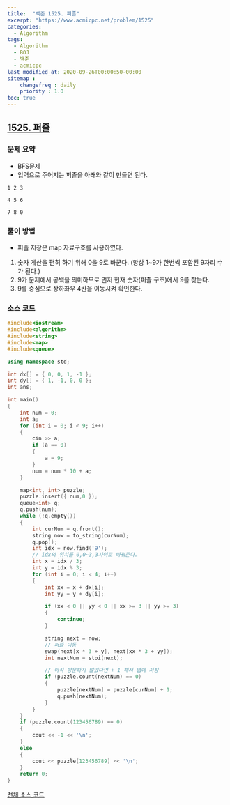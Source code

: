 ```yaml
---
title:  "백준 1525. 퍼즐"
excerpt: "https://www.acmicpc.net/problem/1525"
categories:
  - Algorithm
tags:
  - Algorithm
  - BOJ
  - 백준
  - acmicpc
last_modified_at: 2020-09-26T00:00:50-00:00
sitemap :
    changefreq : daily
    priority : 1.0
toc: true
---
```


## [1525. 퍼즐](https://www.acmicpc.net/problem/1525)
### 문제 요약
- BFS문제
- 입력으로 주어지는 퍼즐을 아래와 같이 만들면 된다.

```
1 2 3

4 5 6

7 8 0
```

### 풀이 방법
- 퍼즐 저장은 map 자료구조를 사용하였다.

1. 숫자 계산을 편히 하기 위해 0을 9로 바꾼다. (항상 1~9가 한번씩 포함된 9자리 수가 된다.)
2. 9가 문제에서 공백을 의미하므로 먼저 현재 숫자(퍼즐 구조)에서 9를 찾는다.
3. 9를 중심으로 상하좌우 4칸을 이동시켜 확인한다.

### 소스 코드
```cpp
#include<iostream>
#include<algorithm>
#include<string>
#include<map>
#include<queue>

using namespace std;

int dx[] = { 0, 0, 1, -1 };
int dy[] = { 1, -1, 0, 0 };
int ans;

int main()
{
    int num = 0;
    int a;
    for (int i = 0; i < 9; i++)
    {
        cin >> a;
        if (a == 0)
        {
            a = 9;
        }
        num = num * 10 + a;
    }

    map<int, int> puzzle;
    puzzle.insert({ num,0 });
    queue<int> q;
    q.push(num);
    while (!q.empty())
    {
        int curNum = q.front();
        string now = to_string(curNum);
        q.pop();
        int idx = now.find('9');
        // idx의 위치를 0,0~3,3사이로 바꿔준다.
        int x = idx / 3;
        int y = idx % 3;
        for (int i = 0; i < 4; i++)
        {
            int xx = x + dx[i];
            int yy = y + dy[i];

            if (xx < 0 || yy < 0 || xx >= 3 || yy >= 3)
            {
                continue;
            }

            string next = now;
            // 퍼즐 이동
            swap(next[x * 3 + y], next[xx * 3 + yy]);
            int nextNum = stoi(next);

            // 아직 방문하지 않았다면 + 1 해서 맵에 저장
            if (puzzle.count(nextNum) == 0)
            {
                puzzle[nextNum] = puzzle[curNum] + 1;
                q.push(nextNum);
            }
        }
    }
    if (puzzle.count(123456789) == 0)
    {
        cout << -1 << '\n';
    }
    else
    {
        cout << puzzle[123456789] << '\n';
    }
    return 0;
}
```

[전체 소스 코드](https://github.com/tdm1223/Algorithm/blob/master/acmicpc.net/source/1525.cpp)